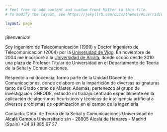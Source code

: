 ```yaml
---
# Feel free to add content and custom Front Matter to this file.
# To modify the layout, see https://jekyllrb.com/docs/themes/#overriding-theme-defaults

layout: page
---
```


¡Bienvenido!

Soy Ingeniero de Telecomunicación (1999) y Doctor Ingeniero de Telecomunicación (2004) por la [Universidad de Vigo](https://www.uvigo.gal). En noviembre de 2004 me incorporé a la [Universidad de Alcalá](http://www.uah.es), donde ocupo desde 2010 una plaza de Profesor Titular de Universidad en el Departamento de Teoría de la Señal y Comunicaciones. 

Respecto a mi docencia, formo parte de la Unidad Docente de Comunicaciones, donde colaboro en la impartición de diversas asignaturas tanto de Grado como de Máster. Además, pertenezco al grupo de investigación GHEODE, estando mi trabajo centrado especialmente en la aplicación de algoritmos heurísticos y técnicas de inteligencia artificial a diversos problemas de optimización en el campo de la ingeniería. 

Contacto:
  Dpto. de Teoría de la Señal y Comunicaciones
  Universidad de Alcalá
  Campus Universitario s/n - 28805
  Alcalá de Henares - Madrid (Spain)
  +34 91 885 67 27